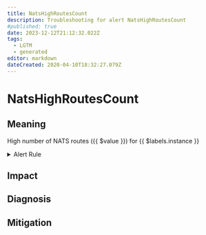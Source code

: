 ```yaml
---
title: NatsHighRoutesCount
description: Troubleshooting for alert NatsHighRoutesCount
#published: true
date: 2023-12-12T21:12:32.022Z
tags: 
  - LGTM
  - generated
editor: markdown
dateCreated: 2020-04-10T18:32:27.079Z
---
```


# NatsHighRoutesCount

## Meaning
[//]: # "Short paragraph that explains what the alert means"
High number of NATS routes ({{ $value }}) for {{ $labels.instance }}

<details>
  <summary>Alert Rule</summary>

{{% rule "nats/nats-exporter.yml" "NatsHighRoutesCount" %}}

<!-- Rule when generated

```yaml
alert: NatsHighRoutesCount
expr: gnatsd_varz_routes > 10
for: 3m
labels:
    severity: warning
annotations:
    summary: Nats high routes count (instance {{ $labels.instance }})
    description: |-
        High number of NATS routes ({{ $value }}) for {{ $labels.instance }}
          VALUE = {{ $value }}
          LABELS = {{ $labels }}
    runbook: https://github.com/srerun/prometheus-alerts/blob/main/content/runbooks/nats-exporter/NatsHighRoutesCount.md

```

-->

</details>


## Impact
[//]: # "What could / will happen if the alert is not addressed"



## Diagnosis
[//]: # "Steps to take to identify the cause of the problem"



## Mitigation
[//]: # "The steps necessary to resolve the alert"
